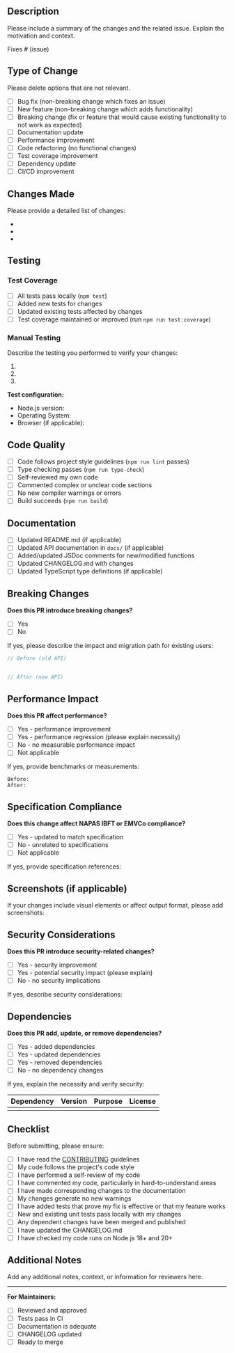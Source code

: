 ## Description

Please include a summary of the changes and the related issue. Explain the motivation and context.

Fixes # (issue)

## Type of Change

Please delete options that are not relevant.

- [ ] Bug fix (non-breaking change which fixes an issue)
- [ ] New feature (non-breaking change which adds functionality)
- [ ] Breaking change (fix or feature that would cause existing functionality to not work as expected)
- [ ] Documentation update
- [ ] Performance improvement
- [ ] Code refactoring (no functional changes)
- [ ] Test coverage improvement
- [ ] Dependency update
- [ ] CI/CD improvement

## Changes Made

Please provide a detailed list of changes:

-
-
-

## Testing

### Test Coverage

- [ ] All tests pass locally (`npm test`)
- [ ] Added new tests for changes
- [ ] Updated existing tests affected by changes
- [ ] Test coverage maintained or improved (run `npm run test:coverage`)

### Manual Testing

Describe the testing you performed to verify your changes:

1.
2.
3.

**Test configuration:**
- Node.js version:
- Operating System:
- Browser (if applicable):

## Code Quality

- [ ] Code follows project style guidelines (`npm run lint` passes)
- [ ] Type checking passes (`npm run type-check`)
- [ ] Self-reviewed my own code
- [ ] Commented complex or unclear code sections
- [ ] No new compiler warnings or errors
- [ ] Build succeeds (`npm run build`)

## Documentation

- [ ] Updated README.md (if applicable)
- [ ] Updated API documentation in `docs/` (if applicable)
- [ ] Added/updated JSDoc comments for new/modified functions
- [ ] Updated CHANGELOG.md with changes
- [ ] Updated TypeScript type definitions (if applicable)

## Breaking Changes

**Does this PR introduce breaking changes?**

- [ ] Yes
- [ ] No

If yes, please describe the impact and migration path for existing users:

```typescript
// Before (old API)


// After (new API)

```

## Performance Impact

**Does this PR affect performance?**

- [ ] Yes - performance improvement
- [ ] Yes - performance regression (please explain necessity)
- [ ] No - no measurable performance impact
- [ ] Not applicable

If yes, provide benchmarks or measurements:

```
Before:
After:
```

## Specification Compliance

**Does this change affect NAPAS IBFT or EMVCo compliance?**

- [ ] Yes - updated to match specification
- [ ] No - unrelated to specifications
- [ ] Not applicable

If yes, provide specification references:

## Screenshots (if applicable)

If your changes include visual elements or affect output format, please add screenshots:

## Security Considerations

**Does this PR introduce security-related changes?**

- [ ] Yes - security improvement
- [ ] Yes - potential security impact (please explain)
- [ ] No - no security implications

If yes, describe security considerations:

## Dependencies

**Does this PR add, update, or remove dependencies?**

- [ ] Yes - added dependencies
- [ ] Yes - updated dependencies
- [ ] Yes - removed dependencies
- [ ] No - no dependency changes

If yes, explain the necessity and verify security:

| Dependency | Version | Purpose | License |
|------------|---------|---------|---------|
|            |         |         |         |

## Checklist

Before submitting, please ensure:

- [ ] I have read the [CONTRIBUTING](../CONTRIBUTING.md) guidelines
- [ ] My code follows the project's code style
- [ ] I have performed a self-review of my code
- [ ] I have commented my code, particularly in hard-to-understand areas
- [ ] I have made corresponding changes to the documentation
- [ ] My changes generate no new warnings
- [ ] I have added tests that prove my fix is effective or that my feature works
- [ ] New and existing unit tests pass locally with my changes
- [ ] Any dependent changes have been merged and published
- [ ] I have updated the CHANGELOG.md
- [ ] I have checked my code runs on Node.js 18+ and 20+

## Additional Notes

Add any additional notes, context, or information for reviewers here.

---

**For Maintainers:**

- [ ] Reviewed and approved
- [ ] Tests pass in CI
- [ ] Documentation is adequate
- [ ] CHANGELOG updated
- [ ] Ready to merge
